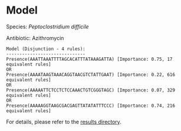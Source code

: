 
# Model

Species: *Peptoclostridium difficile*

Antibiotic: Azithromycin

```
Model (Disjunction - 4 rules):
------------------------------
Presence(AAATTAAATTTTAGCACATTTATAAAGATTA) [Importance: 0.75, 17 equivalent rules]
OR
Presence(AAAATAAGTAAACAGGTAACGTCTATTGAAT) [Importance: 0.22, 616 equivalent rules]
OR
Presence(AAAAATTCTCCTCTCCAAACTGTCGGGTAGC) [Importance: 0.07, 329 equivalent rules]
OR
Presence(AAAAAGGTAAGCGACGAGTTATATATTTCCC) [Importance: 0.74, 216 equivalent rules]

```

For details, please refer to the [results directory](../../../../../results/scm_b/peptoclostridium%20difficile/azithromycin/repeat_7/).

